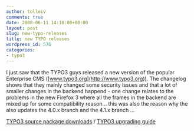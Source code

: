 ```yaml
---
author: tolleiv
comments: true
date: 2008-06-11 14:18:00+00:00
layout: post
slug: new-typo-releases
title: new TYPO releases
wordpress_id: 576
categories:
- typo3
---
```


  
I just saw that the TYPO3 guys released a new version of the popular Enterprise CMS ([www.typo3.org](http://www.typo3.org)). The changelog shows that they mainly changed some security issues and that a lot of  smaller changes in the backend happend - one change relates to the problems in the new Firefox 3 where all the frames in the backend are mixed up for some compatibility reason... this was also the reason why the also updates the 4.0.x branch and the 4.1.x branch ...  
  
[TYPO3 source package downloads](http://typo3.org/download/packages/) / [TYPO3 upgrading guide](http://wiki.typo3.org/index.php/Upgrade)  

